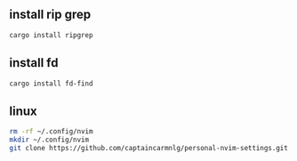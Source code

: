 




## install rip grep
```sh
cargo install ripgrep
```
## install fd
```sh
cargo install fd-find
```

## linux
```sh
rm -rf ~/.config/nvim
mkdir ~/.config/nvim
git clone https://github.com/captaincarmnlg/personal-nvim-settings.git ~/.config/nvim
```
